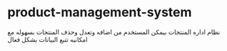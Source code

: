 # product-management-system
نظام اداره المنتجات بيمكن المستخدم من اضافه وتعدل وحذف المنتجات بسهوله مع امكانيه تتبع البيانات بشكل فعال
